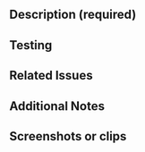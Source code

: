 ## Description (required)
<!-- Provide a clear and concise description of what this PR accomplishes -->
<!-- Use bullets for key changes and features -->

## Testing
<!-- Explain how you've tested these changes or provide instructions for the reviewer to test -->

## Related Issues
<!-- Link any related issues using the format: Fixes #123, Addresses #456 -->

## Additional Notes
<!-- Add any other information about the PR here -->

## Screenshots or clips
<!-- If applicable, add screenshots or clips to help explain your changes -->
